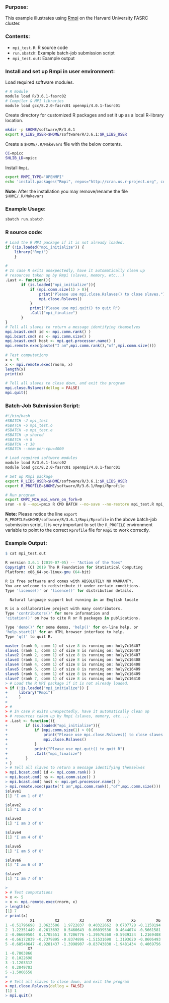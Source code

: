 ### Purpose:

This example illustrates using [Rmpi](https://cran.r-project.org/web/packages/Rmpi/index.html) on the Harvard University FASRC cluster.

### Contents:

* <code>mpi_test.R</code>: R source code
* <code>run.sbatch</code>: Example batch-job submission script
* <code>mpi\_test.out</code>: Example output

### Install and set up Rmpi in user environment:

Load required software modules.

```bash
# R module
module load R/3.6.1-fasrc02
# Compiler & MPI libraries
module load gcc/8.2.0-fasrc01 openmpi/4.0.1-fasrc01
```

Create directory for customized R packages and set it up as a local R-library location.

```bash
mkdir -p $HOME/software/R/3.6.1
export R_LIBS_USER=$HOME/software/R/3.6.1:$R_LIBS_USER
```

Create a <code>$HOME/.R/Makevars</code> file with the below contents.

```bash
CC=mpicc
SHLIB_LD=mpicc
```

Install <code>Rmpi</code>.


```bash
export RMPI_TYPE="OPENMPI"
echo 'install.packages("Rmpi", repos="http://cran.us.r-project.org", configure.args=c("--with-Rmpi-include=${MPI_INCLUDE} --with-Rmpi-libpath=${MPI_LIB} --with-Rmpi-type=${RMPI_TYPE}"), configure.vars=c("CPPFLAGS=-I${MPI_INCLUDE} LDFLAGS=-L${MPI_LIB}"))' | R --vanilla
```

**Note**: After the installation you may remove/rename the file <code>$HOME/.R/Makevars</code>

### Example Usage:

```bash	
sbatch run.sbatch
```

### R source code:

```r
# Load the R MPI package if it is not already loaded.
if (!is.loaded("mpi_initialize")) {
    library("Rmpi")
    }
 
#
# In case R exits unexpectedly, have it automatically clean up
# resources taken up by Rmpi (slaves, memory, etc...)
.Last <- function(){
       if (is.loaded("mpi_initialize")){
           if (mpi.comm.size(1) > 0){
               print("Please use mpi.close.Rslaves() to close slaves.")
               mpi.close.Rslaves()
           }
           print("Please use mpi.quit() to quit R")
           .Call("mpi_finalize")
       }
}
# Tell all slaves to return a message identifying themselves
mpi.bcast.cmd( id <- mpi.comm.rank() )
mpi.bcast.cmd( ns <- mpi.comm.size() )
mpi.bcast.cmd( host <- mpi.get.processor.name() )
mpi.remote.exec(paste("I am",mpi.comm.rank(),"of",mpi.comm.size()))
 
# Test computations
x <- 5
x <- mpi.remote.exec(rnorm, x)
length(x)
print(x)
 
# Tell all slaves to close down, and exit the program
mpi.close.Rslaves(dellog = FALSE)
mpi.quit()
```

### Batch-Job Submission Script:

```bash
#!/bin/bash
#SBATCH -J mpi_test
#SBATCH -o mpi_test.o
#SBATCH -e mpi_test.e
#SBATCH -p shared
#SBATCH -n 8
#SBATCH -t 30
#SBATCH --mem-per-cpu=4000

# Load required software modules 
module load R/3.6.1-fasrc02
module load gcc/8.2.0-fasrc01 openmpi/4.0.1-fasrc01

# Set up Rmpi package
export R_LIBS_USER=$HOME/software/R/3.6.1:$R_LIBS_USER
export R_PROFILE=$HOME/software/R/3.6.1/Rmpi/Rprofile

# Run program
export OMPI_MCA_mpi_warn_on_fork=0
srun -n 8 --mpi=pmix R CMD BATCH --no-save --no-restore mpi_test.R mpi_test.out
```
**Note:** Please notice the line <code>export R_PROFILE=$HOME/software/R/3.6.1/Rmpi/Rprofile</code> in the above batch-job submission script. It is very important to set the <code>R\_PROFILE</code> environment variable to point to the correct <code>Rprofile</code> file for <code>Rmpi</code> to work correctly.

### Example Output:

```r
$ cat mpi_test.out 

R version 3.6.1 (2019-07-05) -- "Action of the Toes"
Copyright (C) 2019 The R Foundation for Statistical Computing
Platform: x86_64-pc-linux-gnu (64-bit)

R is free software and comes with ABSOLUTELY NO WARRANTY.
You are welcome to redistribute it under certain conditions.
Type 'license()' or 'licence()' for distribution details.

  Natural language support but running in an English locale

R is a collaborative project with many contributors.
Type 'contributors()' for more information and
'citation()' on how to cite R or R packages in publications.

Type 'demo()' for some demos, 'help()' for on-line help, or
'help.start()' for an HTML browser interface to help.
Type 'q()' to quit R.

master (rank 0, comm 1) of size 8 is running on: holy7c16407 
slave1 (rank 1, comm 1) of size 8 is running on: holy7c16407 
slave2 (rank 2, comm 1) of size 8 is running on: holy7c16407 
slave3 (rank 3, comm 1) of size 8 is running on: holy7c16408 
slave4 (rank 4, comm 1) of size 8 is running on: holy7c16408 
slave5 (rank 5, comm 1) of size 8 is running on: holy7c16409 
slave6 (rank 6, comm 1) of size 8 is running on: holy7c16409 
slave7 (rank 7, comm 1) of size 8 is running on: holy7c16410 
> # Load the R MPI package if it is not already loaded.
> if (!is.loaded("mpi_initialize")) {
+     library("Rmpi")
+     }
>  
> #
> # In case R exits unexpectedly, have it automatically clean up
> # resources taken up by Rmpi (slaves, memory, etc...)
> .Last <- function(){
+        if (is.loaded("mpi_initialize")){
+            if (mpi.comm.size(1) > 0){
+                print("Please use mpi.close.Rslaves() to close slaves.")
+                mpi.close.Rslaves()
+            }
+            print("Please use mpi.quit() to quit R")
+            .Call("mpi_finalize")
+        }
+ }
> # Tell all slaves to return a message identifying themselves
> mpi.bcast.cmd( id <- mpi.comm.rank() )
> mpi.bcast.cmd( ns <- mpi.comm.size() )
> mpi.bcast.cmd( host <- mpi.get.processor.name() )
> mpi.remote.exec(paste("I am",mpi.comm.rank(),"of",mpi.comm.size()))
$slave1
[1] "I am 1 of 8"

$slave2
[1] "I am 2 of 8"

$slave3
[1] "I am 3 of 8"

$slave4
[1] "I am 4 of 8"

$slave5
[1] "I am 5 of 8"

$slave6
[1] "I am 6 of 8"

$slave7
[1] "I am 7 of 8"

>  
> # Test computations
> x <- 5
> x <- mpi.remote.exec(rnorm, x)
> length(x)
[1] 7
> print(x)
           X1         X2         X3          X4         X5         X6
1 -0.51796698  2.0623506  1.9722837  0.40322662  0.6707728 -0.1150194
2  1.22351449 -0.2613692  0.5460643  0.06039536  0.4644074 -0.5661581
3 -0.06609504  0.1705551  0.7206776 -1.39576360 -0.5939334  1.2169408
4 -0.66172839 -0.7379895 -0.8374896 -1.51531698  1.3193620 -0.8606493
5 -0.68540647 -0.9281437 -1.3998907 -0.83743830 -1.9481434  0.4069756
          X7
1 -0.7803866
2  0.1022698
3 -1.1203312
4  0.2049703
5 -1.5066558
>  
> # Tell all slaves to close down, and exit the program
> mpi.close.Rslaves(dellog = FALSE)
[1] 1
> mpi.quit()
```